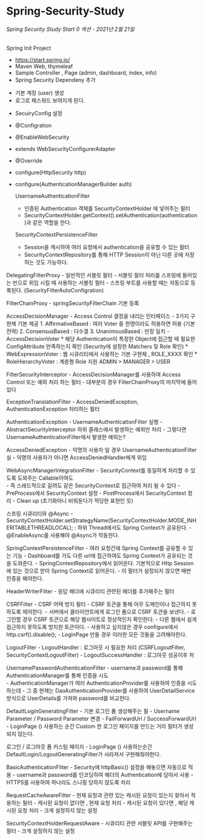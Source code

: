 # Spring-Security-Study

###### Spring Security Study Start 0 섹션 - 2021년 2월 21일  
Spring Init Project 
- https://start.spring.io/
- Maven Web, thymeleaf
- Sample Controller , Page (admin, dashboard, index, info)
- Spring Security Dependeny 추가
* 기본 계정 (user) 생성
* 로그로 패스워드 보여지게 된다.

- SecuiryConfig 설정
* @Configration
* @EnableWebSecurity
* extends WebSecurityConfigurerAdapter

* @Override
* configure(HttpSecurity http)
* configure(AuthenticationManagerBuilder auth) 

  UsernameAuthenticationFilter
   - 인증된 Authentication 객체를 SecurityContextHolder 에 넣어주는 필터
   - SecurityContextHolder.getContext().setAuthentication(authentication)과 같은 역할을 한다.

  SecurityContextPersistenceFilter
    - Session을 캐시하여 여러 요청에서 authentication을 공유할 수 있는 필터
    - SecurityContextRepository를 통해 HTTP Session이 아닌 다른 곳에 저장하는 것도 가능하다.


 DelegatingFilterProxy
    - 일반적인 서블릿 필터
    - 서블릿 필터 처리를 스프링에 들어있는 빈으로 위임 시킬 때 사용하는 서블릿 필터
    - 스프링 부트를 사용할 때는 자동으로 등록된다. (SecurityFilterAutoConfigration)

 FilterChainProxy
    - springSecurityFilterChain 기본 등록

 AccessDecisionManager
    - Access Control 결정을 내리는 인터페이스
    - 3가지 구현체 기본 제공
        1. AffirmativeBased : 여러 Voter 중 한명이라도 허용하면 허용 (기본 전략)
        2. ConsensusBased : 다수결
        3. UnanimousBased : 만장 일치
    - AccessDecisionVoter
        * 해당 Authentication이 특정한 Object에 접근할 때 필요한 ConfigAttribute 만족하는지 확인 (Security에 설정한 Matchers 및 Role 확인)
        * WebExpressionVoter : 웹 시큐리티에서 사용하는 기본 구현체 , ROLE_XXXX 확인
        * RoleHierarchyVoter : 계층형 Role 지원 ADMIN > MANAGER > USER

 FilterSecurityInterceptor
    - AccessDecisionManager를 사용하여 Access Control 또는 예외 처리 하는 필터
    - 대부분의 경우 FilterChainProxy의 마지막에 들어있다

ExceptionTranslationFilter
    - AccessDeniedException, AuthenticationException 처리하는 필터

AuthenticationException
    - UsernameAuthenticationFilter 실행
    - AbstractSecurityInterceptor 하위 클래스에서 발생하는 예외만 처리 
    - 그렇다면 UsernameAuthenticationFilter에서 발생한 예외는?

AccessDeniedException
    - 익명의 사용자 일 경우 UsernameAuthenticationFilter 실
    - 익명의 사용자가 아니면 AccessDeniedHandler에게 위임

WebAsyncManagerIntegrationFilter 
    - SecurityContext를 동일하게 처리할 수 있도록 도와주는 Callable이여도  
    - 즉 스레드적으로 갈려도 같은 SecurityContext로 접근하여 처리 될 수 있다
    - PreProcess에서 SecurityContext 설정
    - PostProcess에서 SecurityContext 정리 - Clean up (초기화아니 비워둔다가 적당한 표현인 듯)

스프링 시큐리티와 @Async
    - SecurityContextHolder.setStrategyName(SecurityContextHolder.MODE_INHERITABLETHREADLOCAL); : 하위 Thread에서도 Spring Context가 공유된다.
    - @EnableAsync를 사용해야 @Async가 작동한다.

SpringContextPersistenceFilter
    - 여러 요청간에 Spring Context를 공유할 수 있는 기능
    - Dashboard를 가도 다른 url에 접근하여도 Spring Context가 공유되는 것을 도와준다.
    - SpringContextRepository에서 읽어온다. 기본적으로 Http Session에 있는 것으로 받아 Spring Context로 읽어온다.
    - 이 필터가 설정되지 않으면 매번 인증을 해야한다.

HeaderWriterFilter
    - 응답 해더에 시큐리티 관련된 헤더를 추가해주는 필터

CSRFFilter
    - CSRF 어택 방지 필터
    - CSRF 토큰을 통해 아무 도메인이나 접근하지 못하도록 제어한다.
    - 서버에서 클라이언트에게 로그인 폼으로 CSRF 토큰을 보낸다.
    - 로그인할 경우 CSRF 토큰으로 해당 웹사이트로 정상적인지 확인한다.
    - 다른 웹에서 쉽게 접근하지 못하도록 방지한 토큰이다.
    - 사용하고 싶지않은 경우 configure에서 http.csrf().disable();
    - LoginPage 만들 경우 이러한 모든 것들을 고려해야한다.

LogoutFilter
    - LogoutHandler : 로그아웃 시 필요한 처리 (CSRFLogoutFilter, SecurityContextLogoutFilter)
    - LogoutSuccessHandler : 로그아웃 성공이후 처

UsernamePasswordAuthenticationFilter
    - username과 password를 통해 AuthenticationManager를 통해 인증을 시도   
    - AuthenticationManager가 여러 AuthenticationProvider를 사용하여 인증을 시도하는데
    - 그 중 현재는 DaoAuthenticationProvider를 사용하여 UserDetailService 방식으로 UserDetails를 가져와 password를 비교한다.
    
DefaultLoginGeneratingFilter
    - 기본 로그인 폼 생성해주는 필
    - Username Parameter / Password Parameter 변경
    - FailForwardUrl / SuccessForwardUrl   
    - LoginPage () 사용하는 순간 Custom 한 로그인 페이지를 만드는 거라 필터가 생성되지 않는다.

로그인 / 로그아웃 폼 커스텀 페이지 
    - LoginPage () 사용하는순간 DefaultLogin/LogoutGeneratingFilter가 사라져서 구현해줘야한다.


BasicAuthenticationFilter
    - Security에 httpBasic() 설정을 해놓으면 자동으로 적용
    - username과 password를 인코딩하여 해더의 Authentication에 담아서 사용
    - HTTPS를 사용하여 하나라도 스니핑 당하지 않도록 처리

RequestCacheAwareFilter
    - 현재 요청과 관련 있는 캐시된 요청이 있는지 찾아서 적용하는 필터
        - 캐시된 요청이 없다면 , 현재 요청 처리
        - 캐시된 요청이 있다면 , 해당 캐시된 요청 처리
    - 크게 설정하지 않는 설정

SecurityContextHolderRequestAware
    - 시큐리티 관련 서블릿 API를 구현해주는 필터 
    - 크게 설정하지 않는 설정 


